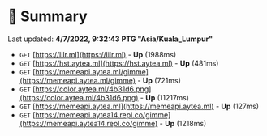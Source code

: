 # 📖 Summary
Last updated: **4/7/2022, 9:32:43 PTG "Asia/Kuala_Lumpur"**

- `GET` [https://lilr.ml](https://lilr.ml) - **Up** (1988ms)
- `GET` [https://hst.aytea.ml](https://hst.aytea.ml) - **Up** (481ms)
- `GET` [https://memeapi.aytea.ml/gimme](https://memeapi.aytea.ml/gimme) - **Up** (721ms)
- `GET` [https://color.aytea.ml/4b31d6.png](https://color.aytea.ml/4b31d6.png) - **Up** (11217ms)
- `GET` [https://memeapi.aytea.ml](https://memeapi.aytea.ml) - **Up** (127ms)
- `GET` [https://memeapi.aytea14.repl.co/gimme](https://memeapi.aytea14.repl.co/gimme) - **Up** (1218ms)
